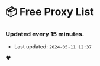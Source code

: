 # :package: Free Proxy List
### Updated every 15 minutes.

- Last updated: `2024-05-11 12:37`

:heart:
